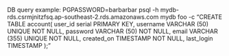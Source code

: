 
DB query example:
PGPASSWORD=barbarbar psql -h mydb-rds.csrmjnitzfsq.ap-southeast-2.rds.amazonaws.com mydb foo -c
“CREATE TABLE account(
 user_id serial PRIMARY KEY,
 username VARCHAR (50) UNIQUE NOT NULL,
 password VARCHAR (50) NOT NULL,
 email VARCHAR (355) UNIQUE NOT NULL,
 created_on TIMESTAMP NOT NULL,
 last_login TIMESTAMP
);”
